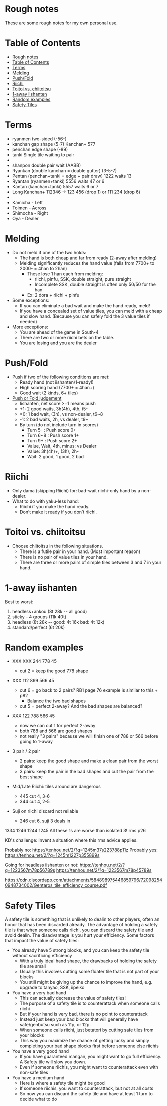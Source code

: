 # Rough notes
These are some rough notes for my own personal use.

# Table of Contents
- [Rough notes](#rough-notes)
- [Table of Contents](#table-of-contents)
- [Terms](#terms)
- [Melding](#melding)
- [Push/Fold](#pushfold)
- [Riichi](#riichi)
- [Toitoi vs. chiitoitsu](#toitoi-vs-chiitoitsu)
- [1-away iishanten](#1-away-iishanten)
- [Random examples](#random-examples)
- [Safety Tiles](#safety-tiles)

# Terms
* ryanmen two-sided (-56-)
* kanchan gap shape (5-7)   Kanchan+  577
* penchan edge shape (-89)
* tanki Single tile waiting to pair
* 
* shanpon  double pair wait  (AABB)
* Ryankan (double kanchan = double gutter) (3-5-7)
* Pentan (penchan+tanki = edge + pair draw)  1222 waits 13
* Ryantan (ryanmen+tanki) 5556 waits 47 or 6
* Kantan (kanchan+tanki) 5557 waits 6 or 7
* Long Kanchan+ 112346 -> 123 456 (drop 1) or 111 234 (drop 6)
* 
* Kamicha - Left
* Toimen - Across
* Shimocha - Right
* Oya - Dealer

# Melding
* Do not meld if one of the two holds:
  * The hand is both cheap and far from ready (2-away after melding)
  * Melding significantly reduces the hand value (falls from 7700+ to 2000- = 4han to 2han)
    * These lose 1 han each from melding:
      * riichi, pinfu, SSK, double straight, pure straight
      * Incomplete SSK, double straight is often only 50/50 for the han
    * Ex: 2 dora + riichi + pinfu
* Some exceptions:
  * If you can eliminate a bad wait and make the hand ready, meld!
  * If you have a concealed set of value tiles, you can meld with a cheap and slow hand. (Because you can safely fold the 3 value tiles if needed)
* More exceptions:
  * You are ahead of the game in South-4
  * There are two or more riichi bets on the table. 
  * You are losing and you are the dealer

# Push/Fold
* Push if two of the following conditions are met:
  * Ready hand (not iishanten/1-ready!)
  * High scoring hand (7700+ = 4han+)
  * Good wait (2 kinds, 6+ tiles)
* [Push or Fold judgement](https://youtu.be/XvCAmf4KCBk?t=377)
  * Iishanten, net score >=1 means push
  * +1: 2 good waits, 3h(4h), 4th, t5-
  * =0: 1 bad wait,  (3h), vs non-dealer, t6~8
  * -1: 2 bad waits, 2h, vs dealer, t9+
  * By turn (do not include turn in scores)
    * Turn 5-  : Push score 0+
    * Turn 6~8 : Push score 1+
    * Turn 9+  : Push score 2+
    * Value, Wait, 4th, minus: vs Dealer
    * Value: 3h(4h)+, (3h), 2h-
    * Wait: 2 good, 1 good, 2 bad
  
# Riichi
* Only dama (skipping Riichi) for: bad-wait riichi-only hand by a non-dealer.
* What to do with yaku-less hand:
  * Riichi if you make the hand ready. 
  * Don’t make it ready if you don’t riichi.
  
# Toitoi vs. chiitoitsu
* Choose chiitoitsu in the following situations.
  * There is a futile pair in your hand. (Most important reason)
  * There is no pair of value tiles in your hand. 
  * There are three or more pairs of simple tiles between 3 and 7 in your hand.

# 1-away iishanten
Best to worst:
  1. headless+ankou (8t 28k -- all good)
  2. sticky - 4 groups (11k 40t)
  3. headless (8t 28k -- good: 4t 16k bad: 4t 12k)
  4. standard/perfect (6t 20k)

# Random examples
* XXX XXX 244 778 45 
  * cut 2 = keep the good 778 shape
* XXX 112 899 566 45
  * cut 6 = go back to 2 pairs? RB1 page 76 example is similar to this + p82 
    * Balance the two bad shapes
  * cut 5 = perfect 2-away? And the bad shapes are balanced?
* XXX 122 788 566 45
  * now we can cut 1 for perfect 2-away
  * both 788 and 566 are good shapes
  * not really "3 pairs" because we will finish one of 788 or 566 before going to 1-away
* 3 pair / 2 pair  
  * 2 pairs: keep the good shape and make a clean pair from the worst shape
  * 3 pairs: keep the pair in the bad shapes and cut the pair from the best shape

* Mid/Late Riichi: tiles around are dangerous
  * 445 cut 4, 3-6
  * 344 cut 4, 2-5
* Suji on riichi discard not reliable
  * 246 cut 6, suji 3 deals in

1334
1246
1244
1245 
All these 1s are worse than isolated 3!
rms p26

KD's challenge: Invent a situation where this rms advice applies.

Probably no:
https://tenhou.net/2/?q=1245m37s223788p11z
Probably yes:
https://tenhou.net/2/?q=1245m1227p355899s

Going for headless iishanten or not:
https://tenhou.net/2/?q=1223567m78p56789s
https://tenhou.net/2/?q=1223567m78p45789s


https://cdn.discordapp.com/attachments/584898975446859796/720982540948734002/Gentaros_tile_efficiency_course.pdf

# Safety Tiles
A safety tile is something that is unlikely to dealin to other players, often an honor that has been discarded already.
The advantage of holding a safety tile is that when someone calls riichi, you can discard the safety tile and avoid dealin.
The disadvantage is you hurt your efficiency.
Some factors that impact the value of safety tiles:
- You already have 5 strong blocks, and you can keep the safety tile without sacrificing efficiency
  - With a truly ideal hand shape, the drawbacks of holding the safety tile are small
  - Usually this involves cutting some floater tile that is not part of your blocks
  - You still might be giving up the chance to improve the hand, e.g. upgrade to tanyao, SSK, iipeiko
- You have a very bad hand
  - This can actually decrease the value of safety tiles!
  - The purpose of a safety tile is to counterattack when someone calls riichi
  - But if your hand is very bad, there is no point to counterattack
  - Instead just keep your bad blocks that will generally have safe/genbutsu such as 11p, or 12p.
  - When someone calls riichi, just betatori by cutting safe tiles from your blocks
  - This way you maximize the chance of getting lucky and simply completing your bad shape blocks first before someone else riichis
- You have a very good hand
  - If you have guaranteed mangan, you might want to go full efficiency. A Safety tile will slow you down.
  - Even if someone riichis, you might want to counterattack even with non-safe tiles
- You have a medium hand
  - Here is where a safety tile might be good
  - If someone riichis, you want to counterattack, but not at all costs
  - So now you can discard the safety tile and have at least 1 turn to decide what to do
